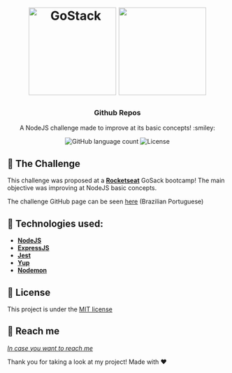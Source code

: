 <h1 align="center">
    <img alt="GoStack" src="https://rocketseat-cdn.s3-sa-east-1.amazonaws.com/bootcamp-header.png" width="200px" />
    <img height= "200" src="http://pluspng.com/img-png/nodejs-logo-png-javascript-node-js-nodejs-icon-download-png-512.png"/>
</h1>

<h3 align="center">
  Github Repos
</h3>
<p align="center">
  A NodeJS challenge made to improve at its basic concepts! :smiley:
</p>

<p align="center">
  <img alt="GitHub language count" src="https://img.shields.io/github/languages/count/rocketseat/bootcamp-gostack-desafio-01?color=%2304D361">

  <img alt="License" src="https://img.shields.io/badge/license-MIT-%2304D361">

</p>


:rocket: The Challenge
------------------
This challenge was proposed at a [**Rocketseat**](https://rocketseat.com.br/) GoSack bootcamp! The main objective was improving 
at NodeJS basic concepts.

The challenge GitHub page can be seen [here](https://github.com/Rocketseat/bootcamp-gostack-desafios/tree/master/desafio-conceitos-nodejs)
(Brazilian Portuguese)

:wrench: Technologies used:
----------------------
- [**NodeJS**](https://nodejs.org/en/)
- [**ExpressJS**](https://expressjs.com/)
- [**Jest**](https://jestjs.io/)
- [**Yup**](https://github.com/jquense/yup)
- [**Nodemon**](https://nodemon.io/)

## :scroll: License

This project is under the [MIT license](LICENSE)

:speech_balloon: Reach me
----------

[*In case you want to reach me*](https://www.linkedin.com/in/lcassilha/)



Thank you for taking a look at my project! Made with ♥
